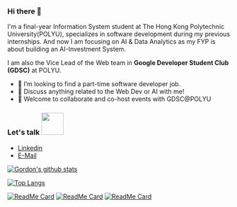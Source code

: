 ### Hi there 👋
I'm a final-year Information System student at The Hong Kong Polytechnic University(POLYU), specializes in software development during my previous internships. And now I am focusing on AI & Data Analytics as my FYP is about building an AI-Investment System.

I am also the Vice Lead of the Web team in  **Google Developer Student Club (GDSC)** at POLYU.

- 🌟 I’m looking to find a part-time software developer job.
- 💬 Discuss anything related to the Web Dev or AI with me!
- 🤝 Welcome to collaborate and co-host events with GDSC@POLYU



### Let's talk <img src="https://media1.giphy.com/media/Qyo4wXCuIUNZJ4Qykp/giphy.gif" width="50">
  - [Linkedin](https://www.linkedin.com/in/ho-yin-tse/)
  - [E-Mail](mailto:tsehoyin.gordon@gmail.com)


[![Gordon's github stats](https://github-readme-stats.vercel.app/api?username=GordonTse0922&show_icons=true&theme=tokyonight)](https://github.com/GordonTse0922)

[![Top Langs](https://github-readme-stats.vercel.app/api/top-langs/?username=GordonTse0922&exclude_repo=DevOps&hide=c%23&theme=tokyonight)](https://github.com/GordonTse0922)


[![ReadMe Card](https://github-readme-stats.vercel.app/api/pin/?username=GordonTse0922&repo=HousePriceCompetition&theme=tokyonight)](https://github.com/GordonTse0922/HousePriceCompetition)
[![ReadMe Card](https://github-readme-stats.vercel.app/api/pin/?username=GordonTse0922&repo=MonoPolyGame&theme=tokyonight)](https://github.com/GordonTse0922/MonoPolyGame)
[![ReadMe Card](https://github-readme-stats.vercel.app/api/pin/?username=GordonTse0922&repo=GordonTse0922.github.io&theme=tokyonight)](https://github.com/GordonTse0922/GordonTse0922.github.io)
